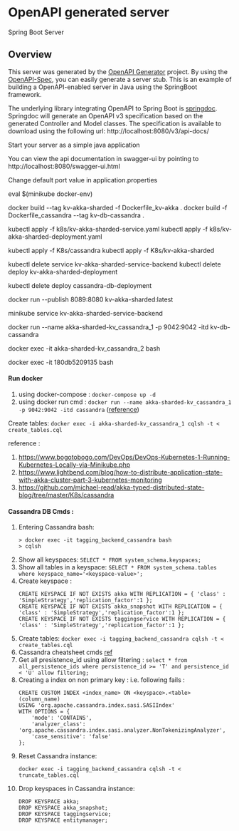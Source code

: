 # OpenAPI generated server

Spring Boot Server

## Overview
This server was generated by the [OpenAPI Generator](https://openapi-generator.tech) project.
By using the [OpenAPI-Spec](https://openapis.org), you can easily generate a server stub.
This is an example of building a OpenAPI-enabled server in Java using the SpringBoot framework.


The underlying library integrating OpenAPI to Spring Boot is [springdoc](https://springdoc.org).
Springdoc will generate an OpenAPI v3 specification based on the generated Controller and Model classes.
The specification is available to download using the following url:
http://localhost:8080/v3/api-docs/

Start your server as a simple java application

You can view the api documentation in swagger-ui by pointing to
http://localhost:8080/swagger-ui.html

Change default port value in application.properties


eval $(minikube docker-env)

docker build --tag kv-akka-sharded -f Dockerfile_kv-akka .
docker build -f Dockerfile_cassandra --tag kv-db-cassandra .

kubectl apply -f k8s/kv-akka-sharded-service.yaml 
kubectl apply -f k8s/kv-akka-sharded-deployment.yaml 

kubectl apply -f K8s/cassandra
kubectl apply -f K8s/kv-akka-sharded

kubectl delete service kv-akka-sharded-service-backend
kubectl delete deploy kv-akka-sharded-deployment

kubectl delete deploy cassandra-db-deployment

docker run --publish 8089:8080 kv-akka-sharded:latest

minikube service kv-akka-sharded-service-backend

docker run --name akka-sharded-kv_cassandra_1 -p 9042:9042 -itd kv-db-cassandra

docker exec -it akka-sharded-kv_cassandra_2 bash

docker exec -it 180db5209135 bash

#### Run docker 
1. using docker-compose : `docker-compose up -d`
2. using docker run cmd : `docker run --name akka-sharded-kv_cassandra_1 -p 9042:9042 -itd cassandra` ([reference](https://docs.docker.com/engine/reference/commandline/run/))

Create tables: `docker exec -i akka-sharded-kv_cassandra_1 cqlsh -t < create_tables.cql`


reference :
1. https://www.bogotobogo.com/DevOps/DevOps-Kubernetes-1-Running-Kubernetes-Locally-via-Minikube.php
2. https://www.lightbend.com/blog/how-to-distribute-application-state-with-akka-cluster-part-3-kubernetes-monitoring
3. https://github.com/michael-read/akka-typed-distributed-state-blog/tree/master/K8s/cassandra

#### Cassandra DB Cmds :
1. Entering Cassandra bash:
    ```
    > docker exec -it tagging_backend_cassandra bash
    > cqlsh
    ```
2. Show all keyspaces: `SELECT * FROM system_schema.keyspaces;`
3. Show all tables in a keyspace: `SELECT * FROM system_schema.tables where keyspace_name='<keyspace-value>';`
3. Create keyspace : 
    ```
    CREATE KEYSPACE IF NOT EXISTS akka WITH REPLICATION = { 'class' : 'SimpleStrategy','replication_factor':1 };
    CREATE KEYSPACE IF NOT EXISTS akka_snapshot WITH REPLICATION = { 'class' : 'SimpleStrategy','replication_factor':1 };
    CREATE KEYSPACE IF NOT EXISTS taggingservice WITH REPLICATION = { 'class' : 'SimpleStrategy','replication_factor':1 };
    ```
4. Create tables: `docker exec -i tagging_backend_cassandra cqlsh -t < create_tables.cql`
5. Cassandra cheatsheet cmds [ref](http://codefoundries.com/developer/cassandra/cassandra-cheatsheet.html)
6. Get all presistence_id using allow filtering : `select * from all_persistence_ids where persistence_id >= 'T' and persistence_id < 'U' allow filtering;`
7. Creating a index on non primary key :
    i.e. following fails :
    ```
    CREATE CUSTOM INDEX <index_name> ON <keyspace>.<table> (column_name)
    USING 'org.apache.cassandra.index.sasi.SASIIndex'
    WITH OPTIONS = {
        'mode': 'CONTAINS',
        'analyzer_class': 'org.apache.cassandra.index.sasi.analyzer.NonTokenizingAnalyzer',
        'case_sensitive': 'false'
    };
    ```
8. Reset Cassandra instance:
   ```
   docker exec -i tagging_backend_cassandra cqlsh -t < truncate_tables.cql
   ```
9. Drop keyspaces in Cassandra instance:
   ```
   DROP KEYSPACE akka;
   DROP KEYSPACE akka_snapshot;
   DROP KEYSPACE taggingservice;
   DROP KEYSPACE entitymanager;
   ```
